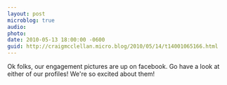 ```yaml
---
layout: post
microblog: true
audio: 
photo: 
date: 2010-05-13 18:00:00 -0600
guid: http://craigmcclellan.micro.blog/2010/05/14/t14001065166.html
---
```

Ok folks, our engagement pictures are up on facebook. Go have a look at either of our profiles! We're so excited about them!
